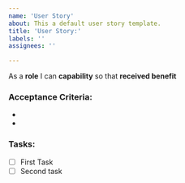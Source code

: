 ```yaml
---
name: 'User Story'
about: This a default user story template.
title: 'User Story:'
labels: ''
assignees: ''

---
```


As a **role** I can **capability** so that **received benefit**

### Acceptance Criteria:

*
*

### Tasks:

- [ ] First Task
- [ ] Second task
